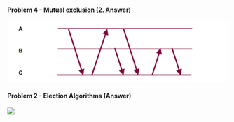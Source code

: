 #### Problem	4	- Mutual	exclusion	(2. Answer)

![](procs.png)


#### Problem	2	- Election	Algorithms (Answer)

![](131_hw1_2.png)
